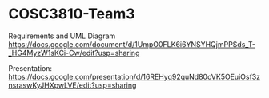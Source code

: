 # COSC3810-Team3
Requirements and UML Diagram https://docs.google.com/document/d/1UmpO0FLK6i6YNSYHQjmPPSds_T-_HG4MyzW1sKCi-Cw/edit?usp=sharing

Presentation: https://docs.google.com/presentation/d/16REHyq92quNd80oVK5OEuiOsf3znsraswKyJHXpwLVE/edit?usp=sharing
